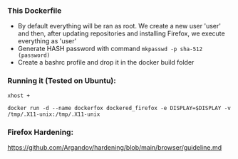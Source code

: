 ### This Dockerfile

- By default everything will be ran as root. We create a new user 'user' and then, after updating repositories and installing Firefox, we execute everything as 'user'
- Generate HASH password with command `mkpasswd -p sha-512 (password)`
- Create a bashrc profile and drop it in the docker build folder

### Running it (Tested on Ubuntu):

`xhost +`

`docker run -d --name dockerfox dockered_firefox -e DISPLAY=$DISPLAY -v /tmp/.X11-unix:/tmp/.X11-unix`

### Firefox Hardening:
https://github.com/Argandov/hardening/blob/main/browser/guideline.md

